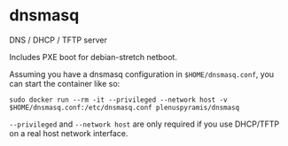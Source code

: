 # dnsmasq

DNS / DHCP / TFTP server

Includes PXE boot for debian-stretch netboot.

Assuming you have a dnsmasq configuration in `$HOME/dnsmasq.conf`, you can start
the container like so:

```
sudo docker run --rm -it --privileged --network host -v $HOME/dnsmasq.conf:/etc/dnsmasq.conf plenuspyramis/dnsmasq
```

`--privileged` and `--network host` are only required if you use DHCP/TFTP on a
real host network interface.

